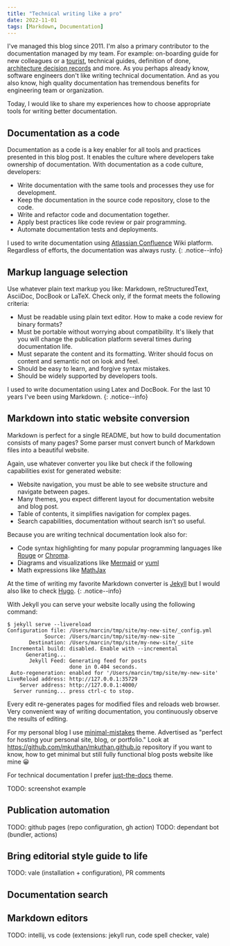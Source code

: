 ```yaml
---
title: "Technical writing like a pro"
date: 2022-11-01
tags: [Markdown, Documentation]
---
```


I've managed this blog since 2011.
I'm also a primary contributor to the documentation managed by my team.
For example: on-boarding guide for new colleagues or a [tourist](https://blog.allegro.tech/2019/10/team-tourism-case-studies-1.html),
technical guides, definition of done, [architecture decision records](https://adr.github.io) and more.
As you perhaps already know, software engineers don't like writing technical documentation.
And as you also know, high quality documentation has tremendous benefits for engineering team or organization.

Today, I would like to share my experiences how to choose appropriate tools for writing better documentation.

## Documentation as a code

Documentation as a code is a key enabler for all tools and practices presented in this blog post.
It enables the culture where developers take ownership of documentation.
With documentation as a code culture, developers:

* Write documentation with the same tools and processes they use for development.
* Keep the documentation in the source code repository, close to the code.
* Write and refactor code and documentation together.
* Apply best practices like code review or pair programming.
* Automate documentation tests and deployments.

I used to write documentation using [Atlassian Confluence](https://www.atlassian.com/software/confluence) Wiki platform. Regardless of efforts, the documentation was always rusty.
{: .notice--info}

## Markup language selection

Use whatever plain text markup you like: Markdown, reStructuredText, AsciiDoc, DocBook or LaTeX.
Check only, if the format meets the following criteria:

* Must be readable using plain text editor.
How to make a code review for binary formats?
* Must be portable without worrying about compatibility.
It's likely that you will change the publication platform several times during documentation life.
* Must separate the content and its formatting.
Writer should focus on content and semantic not on look and feel.
* Should be easy to learn, and forgive syntax mistakes.
* Should be widely supported by developers tools.

I used to write documentation using Latex and DocBook.
For the last 10 years I've been using Markdown.
{: .notice--info}

## Markdown into static website conversion

Markdown is perfect for a single README, but how to build documentation consists of many pages?
Some parser must convert bunch of Markdown files into a beautiful website.

Again, use whatever converter you like but check if the following capabilities exist for generated website:

* Website navigation, you must be able to see website structure and navigate between pages.
* Many themes, you expect different layout for documentation website and blog post.
* Table of contents, it simplifies navigation for complex pages.
* Search capabilities, documentation without search isn't so useful.

Because you are writing technical documentation look also for:

* Code syntax highlighting for many popular programming languages like [Rouge](https://github.com/rouge-ruby/rouge) or 
[Chroma](https://github.com/alecthomas/chroma).
* Diagrams and visualizations like [Mermaid](https://mermaid-js.github.io/) or [yuml](https://yuml.me)
* Math expressions like [MathJax](https://www.mathjax.org)

At the time of writing my favorite Markdown converter is [Jekyll](https://jekyllrb.com) but I would also like to check [Hugo](https://gohugo.io).
{: .notice--info}

With Jekyll you can serve your website locally using the following command:

```shell
$ jekyll serve --livereload
Configuration file: /Users/marcin/tmp/site/my-new-site/_config.yml
            Source: /Users/marcin/tmp/site/my-new-site
       Destination: /Users/marcin/tmp/site/my-new-site/_site
 Incremental build: disabled. Enable with --incremental
      Generating...
       Jekyll Feed: Generating feed for posts
                    done in 0.404 seconds.
 Auto-regeneration: enabled for '/Users/marcin/tmp/site/my-new-site'
LiveReload address: http://127.0.0.1:35729
    Server address: http://127.0.0.1:4000/
  Server running... press ctrl-c to stop.
```

Every edit re-generates pages for modified files and reloads web browser.
Very convenient way of writing documentation, you continuously observe the results of editing.

For my personal blog I use [minimal-mistakes](https://mademistakes.com/work/minimal-mistakes-jekyll-theme/) theme.
Advertised as "perfect for hosting your personal site, blog, or portfolio."
Look at <https://github.com/mkuthan/mkuthan.github.io> repository if you want to know,
how to get minimal but still fully functional blog posts website like mine 😀

For technical documentation I prefer [just-the-docs](https://just-the-docs.github.io/just-the-docs/) theme.

TODO: screenshot example




## Publication automation

TODO: github pages (repo configuration, gh action)
TODO: dependant bot (bundler, actions)

## Bring editorial style guide to life

TODO: vale (installation + configuration), PR comments

## Documentation search

## Markdown editors

TODO: intellij, vs code (extensions: jekyll run, code spell checker, vale)
